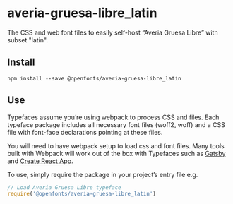 
# averia-gruesa-libre_latin

The CSS and web font files to easily self-host “Averia Gruesa Libre” with subset "latin".

## Install

`npm install --save @openfonts/averia-gruesa-libre_latin`

## Use

Typefaces assume you’re using webpack to process CSS and files. Each typeface
package includes all necessary font files (woff2, woff) and a CSS file with
font-face declarations pointing at these files.

You will need to have webpack setup to load css and font files. Many tools built
with Webpack will work out of the box with Typefaces such as [Gatsby](https://github.com/gatsbyjs/gatsby)
and [Create React App](https://github.com/facebookincubator/create-react-app).

To use, simply require the package in your project’s entry file e.g.

```javascript
// Load Averia Gruesa Libre typeface
require('@openfonts/averia-gruesa-libre_latin')
```
